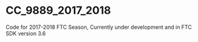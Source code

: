 # CC_9889_2017_2018
Code for 2017-2018 FTC Season, Currently under development and in FTC SDK version 3.6